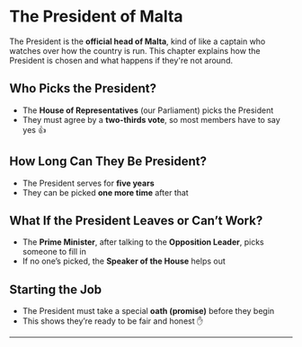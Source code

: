 # The President of Malta

The President is the **official head of Malta**, kind of like a captain who watches over how the country is run. This chapter explains how the President is chosen and what happens if they're not around.

## Who Picks the President?

- The **House of Representatives** (our Parliament) picks the President
- They must agree by a **two-thirds vote**, so most members have to say yes 👍

## How Long Can They Be President?

- The President serves for **five years**
- They can be picked **one more time** after that

## What If the President Leaves or Can’t Work?

- The **Prime Minister**, after talking to the **Opposition Leader**, picks someone to fill in
- If no one’s picked, the **Speaker of the House** helps out

## Starting the Job

- The President must take a special **oath (promise)** before they begin
- This shows they’re ready to be fair and honest ✋

---
